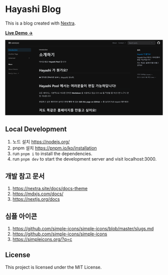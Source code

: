 
# Hayashi Blog

This is a blog created with [Nextra](https://nextra.site).

[**Live Demo →**](https://hayashi-pool.vercel.app/)

[![](.github/screenshot.png)](https://hayashi-pool.vercel.app/)

## Local Development

1. 노드 설치 https://nodejs.org/
2. pnpm 설치 https://pnpm.io/ko/installation
3. run `pnpm i` to install the dependencies.
4.  run `pnpm dev` to start the development server and visit localhost:3000.

## 개발 참고 문서
1. https://nextra.site/docs/docs-theme
2. https://mdxjs.com/docs/
3. https://nextjs.org/docs

## 심플 아이콘
1. https://github.com/simple-icons/simple-icons/blob/master/slugs.md
2. https://github.com/simple-icons/simple-icons
3. https://simpleicons.org/?q=c

## License

This project is licensed under the MIT License.
